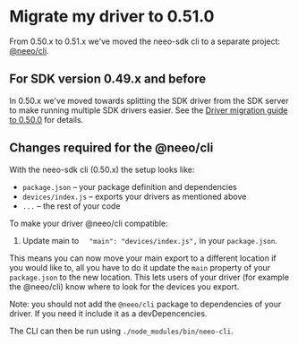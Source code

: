 # Migrate my driver to 0.51.0

From 0.50.x to 0.51.x we've moved the neeo-sdk cli to a separate project: [@neeo/cli](https://github.com/NEEOInc/neeo-sdk-toolkit/tree/master/cli).

## For SDK version 0.49.x and before

In 0.50.x we've moved towards splitting the SDK driver from the SDK server to make running multiple SDK drivers easier. See the [Driver migration guide to 0.50.0](./MIGRATION-0-50-0.md) for details.

## Changes required for the @neeo/cli

With the neeo-sdk cli (0.50.x) the setup looks like:
* `package.json` – your package definition and dependencies
* `devices/index.js` – exports your drivers as mentioned above
* `...` – the rest of your code

To make your driver @neeo/cli compatible:

1. Update main to `  "main": "devices/index.js",` in your `package.json`.

This means you can now move your main export to a different location if you would like to, all you have to do it update the `main` property of your `package.json` to the new location. This lets users of your driver (for example the @neeo/cli) know where to look for the devices you export.

Note: you should not add the `@neeo/cli` package to dependencies of your driver. If you need it include it as a devDepencencies.

The CLI can then be run using `./node_modules/bin/neeo-cli`.
